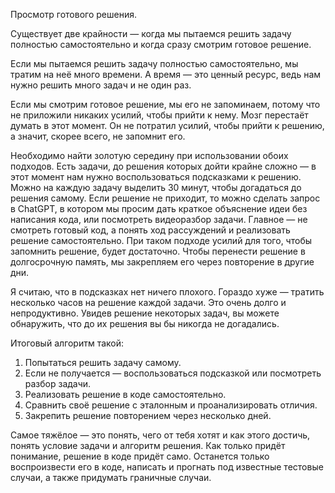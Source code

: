 Просмотр готового решения.

Существует две крайности — когда мы пытаемся решить задачу полностью самостоятельно и когда сразу смотрим готовое решение.

Если мы пытаемся решить задачу полностью самостоятельно, мы тратим на неё много времени. А время — это ценный ресурс, ведь нам нужно решить много задач и не один раз.

Если мы смотрим готовое решение, мы его не запоминаем, потому что не приложили никаких усилий, чтобы прийти к нему. Мозг перестаёт думать в этот момент. Он не потратил усилий, чтобы прийти к решению, а значит, скорее всего, не запомнит его.

Необходимо найти золотую середину при использовании обоих подходов. Есть задачи, до решения которых дойти крайне сложно — в этот момент нам нужно воспользоваться подсказками к решению. Можно на каждую задачу выделить 30 минут, чтобы догадаться до решения самому. Если решение не приходит, то можно сделать запрос в ChatGPT, в котором мы просим дать краткое объяснение идеи без написания кода, или посмотреть видеоразбор задачи. Главное — не смотреть готовый код, а понять ход рассуждений и реализовать решение самостоятельно. При таком подходе усилий для того, чтобы запомнить решение, будет достаточно. Чтобы перенести решение в долгосрочную память, мы закрепляем его через повторение в другие дни.

Я считаю, что в подсказках нет ничего плохого. Гораздо хуже — тратить несколько часов на решение каждой задачи. Это очень долго и непродуктивно. Увидев решение некоторых задач, вы можете обнаружить, что до их решения вы бы никогда не догадались.

Итоговый алгоритм такой:
1. Попытаться решить задачу самому.  
2. Если не получается — воспользоваться подсказкой или посмотреть разбор задачи.  
3. Реализовать решение в коде самостоятельно.  
4. Сравнить своё решение с эталонным и проанализировать отличия.  
5. Закрепить решение повторением через несколько дней.

Самое тяжёлое — это понять, чего от тебя хотят и как этого достичь, понять условие задачи и алгоритм решения. Как только придёт понимание, решение в коде придёт само. Останется только воспроизвести его в коде, написать и прогнать под известные тестовые случаи, а также придумать граничные случаи.
